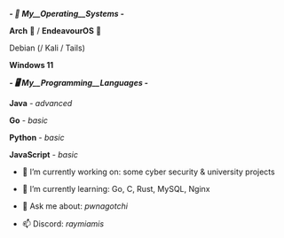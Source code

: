 ***- 🌅 _My__Operating__Systems_ -***

  **Arch** 🫠 / **EndeavourOS** 💪
  
  Debian (/ Kali / Tails)
  
  **Windows 11**

  
  
***- 🖥️ _My__Programming__Languages_ -***

  **Java** - *advanced*

  **Go** - *basic*
  
  **Python** - *basic*
  
  **JavaScript** - *basic*

  

- 🔭 I’m currently working on: some cyber security & university projects
 
- 🌱 I’m currently learning: Go, C, Rust, MySQL, Nginx
  
- 💬 Ask me about: *pwnagotchi*
  
- 📫 Discord: *raymiamis*
